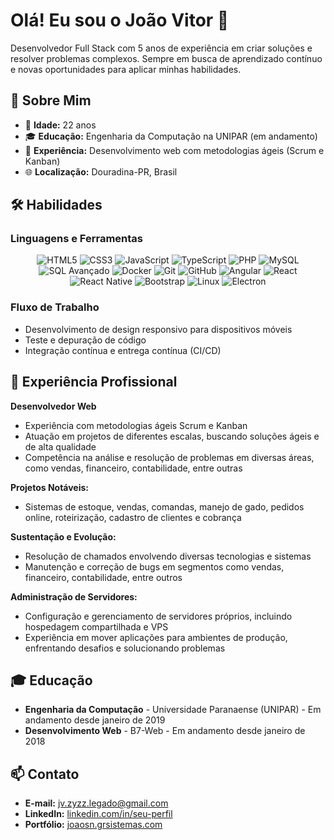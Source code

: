 # Olá! Eu sou o João Vitor 👋

Desenvolvedor Full Stack com 5 anos de experiência em criar soluções e resolver problemas complexos. Sempre em busca de aprendizado contínuo e novas oportunidades para aplicar minhas habilidades.

## 🚀 Sobre Mim

- 🎂 **Idade:** 22 anos
- 🎓 **Educação:** Engenharia da Computação na UNIPAR (em andamento)
- 💼 **Experiência:** Desenvolvimento web com metodologias ágeis (Scrum e Kanban)
- 🌐 **Localização:** Douradina-PR, Brasil

## 🛠️ Habilidades

### **Linguagens e Ferramentas**

<div align="center">
  <img src="https://img.shields.io/badge/-HTML5-E34F26?style=for-the-badge&logo=html5&logoColor=white" alt="HTML5" />
  <img src="https://img.shields.io/badge/-CSS3-1572B6?style=for-the-badge&logo=css3&logoColor=white" alt="CSS3" />
  <img src="https://img.shields.io/badge/-JavaScript-F7DF1E?style=for-the-badge&logo=javascript&logoColor=black" alt="JavaScript" />
  <img src="https://img.shields.io/badge/-TypeScript-007ACC?style=for-the-badge&logo=typescript&logoColor=white" alt="TypeScript" />
  <img src="https://img.shields.io/badge/-PHP-777BB4?style=for-the-badge&logo=php&logoColor=white" alt="PHP" />
  <img src="https://img.shields.io/badge/-MySQL-4479A1?style=for-the-badge&logo=mysql&logoColor=white" alt="MySQL" />
  <img src="https://img.shields.io/badge/-SQL-336791?style=for-the-badge&logo=postgresql&logoColor=white" alt="SQL Avançado" />
  <img src="https://img.shields.io/badge/-Docker-2496ED?style=for-the-badge&logo=docker&logoColor=white" alt="Docker" />
  <img src="https://img.shields.io/badge/-Git-F05032?style=for-the-badge&logo=git&logoColor=white" alt="Git" />
  <img src="https://img.shields.io/badge/-GitHub-181717?style=for-the-badge&logo=github&logoColor=white" alt="GitHub" />
  <img src="https://img.shields.io/badge/-Angular-DD0031?style=for-the-badge&logo=angular&logoColor=white" alt="Angular" />
  <img src="https://img.shields.io/badge/-React-61DAFB?style=for-the-badge&logo=react&logoColor=black" alt="React" />
  <img src="https://img.shields.io/badge/-React_Native-61DAFB?style=for-the-badge&logo=react&logoColor=black" alt="React Native" />
  <img src="https://img.shields.io/badge/-Bootstrap-7952B3?style=for-the-badge&logo=bootstrap&logoColor=white" alt="Bootstrap" />
  <img src="https://img.shields.io/badge/-Linux-FCC624?style=for-the-badge&logo=linux&logoColor=black" alt="Linux" />
  <img src="https://img.shields.io/badge/-Electron-47848F?style=for-the-badge&logo=electron&logoColor=white" alt="Electron" />
</div>

### **Fluxo de Trabalho**

- Desenvolvimento de design responsivo para dispositivos móveis
- Teste e depuração de código
- Integração contínua e entrega contínua (CI/CD)

## 💼 Experiência Profissional

**Desenvolvedor Web**

- Experiência com metodologias ágeis Scrum e Kanban
- Atuação em projetos de diferentes escalas, buscando soluções ágeis e de alta qualidade
- Competência na análise e resolução de problemas em diversas áreas, como vendas, financeiro, contabilidade, entre outras

**Projetos Notáveis:**

- Sistemas de estoque, vendas, comandas, manejo de gado, pedidos online, roteirização, cadastro de clientes e cobrança

**Sustentação e Evolução:**

- Resolução de chamados envolvendo diversas tecnologias e sistemas
- Manutenção e correção de bugs em segmentos como vendas, financeiro, contabilidade, entre outros

**Administração de Servidores:**

- Configuração e gerenciamento de servidores próprios, incluindo hospedagem compartilhada e VPS
- Experiência em mover aplicações para ambientes de produção, enfrentando desafios e solucionando problemas

## 🎓 Educação

- **Engenharia da Computação** - Universidade Paranaense (UNIPAR) - Em andamento desde janeiro de 2019
- **Desenvolvimento Web** - B7-Web - Em andamento desde janeiro de 2018

## 📫 Contato

- **E-mail:** jv.zyzz.legado@gmail.com
- **LinkedIn:** [linkedin.com/in/seu-perfil](https://linkedin.com/in/seu-perfil)
- **Portfólio:** [joaosn.grsistemas.com](https://joaosn.grsistemas.com/)
